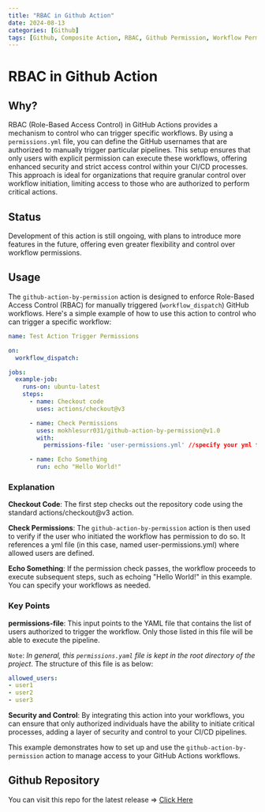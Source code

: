 ```yaml
---
title: "RBAC in Github Action"
date: 2024-08-13
categories: [Github]
tags: [Github, Composite Action, RBAC, Github Permission, Workflow Permission, Github Action, CI/CD Pipeline, Pipeline, DevOps, SRE, CI/CD, Continuous Development, Continuous Integration]
---
```


# RBAC in Github Action

## Why? 
RBAC (Role-Based Access Control) in GitHub Actions provides a mechanism to control who can trigger specific workflows. By using a `permissions.yml` file, you can define the GitHub usernames that are authorized to manually trigger particular pipelines. This setup ensures that only users with explicit permission can execute these workflows, offering enhanced security and strict access control within your CI/CD processes. This approach is ideal for organizations that require granular control over workflow initiation, limiting access to those who are authorized to perform critical actions.

## Status
Development of this action is still ongoing, with plans to introduce more features in the future, offering even greater flexibility and control over workflow permissions.


## Usage
The `github-action-by-permission` action is designed to enforce Role-Based Access Control (RBAC) for manually triggered (`workflow_dispatch`) GitHub workflows. Here's a simple example of how to use this action to control who can trigger a specific workflow:

```yml
name: Test Action Trigger Permissions

on:
  workflow_dispatch:

jobs:
  example-job:
    runs-on: ubuntu-latest
    steps:
      - name: Checkout code
        uses: actions/checkout@v3

      - name: Check Permissions
        uses: mokhlesurr031/github-action-by-permission@v1.0
        with:
          permissions-file: 'user-permissions.yml' //specify your yml file with correct path here

      - name: Echo Something
        run: echo "Hello World!"
```

### Explanation
**Checkout Code**: The first step checks out the repository code using the standard actions/checkout@v3 action.

**Check Permissions**: The `github-action-by-permission` action is then used to verify if the user who initiated the workflow has permission to do so. It references a yml file (in this case, named user-permissions.yml) where allowed users are defined.

**Echo Something**: If the permission check passes, the workflow proceeds to execute subsequent steps, such as echoing "Hello World!" in this example. You can specify your workflows as needed.

### Key Points
**permissions-file**: This input points to the YAML file that contains the list of users authorized to trigger the workflow. Only those listed in this file will be able to execute the pipeline. 

`Note`: *In general, this `permissions.yaml` file is kept in the root directory of the project*.
The structure of this file is as below:

```yml
allowed_users:
- user1
- user2
- user3
```

**Security and Control**: By integrating this action into your workflows, you can ensure that only authorized individuals have the ability to initiate critical processes, adding a layer of security and control to your CI/CD pipelines.


This example demonstrates how to set up and use the `github-action-by-permission` action to manage access to your GitHub Actions workflows.


## Github Repository
You can visit this repo for the latest release => [Click Here](https://github.com/mokhlesurr031/github-action-by-permission)





